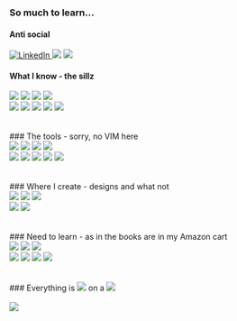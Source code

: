 ### So much to learn...
<!--  Social -->
#### Anti social
<div class="row">
<div class="column">
<a target="_blank" rel="noopener noreferrer" href="https://www.linkedin.com/in/jaysinlord/" target="_blank" rel="noopener noreferrer">
<img alt="LinkedIn" src="https://img.shields.io/badge/LinkedIn-0077B5?style=for-the-badge&logo=linkedin&logoColor=white"/>
</a>  <!-- LinkedIn -->
<img src="https://img.shields.io/badge/Discord-7289DA?style=for-the-badge&logo=discord&logoColor=white"/> <!-- Discord -->
<img src="https://img.shields.io/badge/WhatsApp-25D366?style=for-the-badge&logo=whatsapp&logoColor=white"/> <!-- Whats app -->
</div>
<!--     Skills -->
<h4>What I know - the sillz</h4>
<div class="column">
<img src="https://img.shields.io/badge/Python-14354C?style=for-the-badge&logo=python&logoColor=white"/> <!-- Python -->
<img src="https://img.shields.io/badge/C++-14354C?style=for-the-badge&logoColor=white"/> <!-- C++ -->
<img src="https://img.shields.io/badge/MySQL-00000F?style=for-the-badge&logo=mysql&logoColor=white"/> <!-- MYSQL -->
<img src="https://img.shields.io/badge/JavaScript-323330?style=for-the-badge&logo=javascript&logoColor=F7DF1E"/> <!-- JS -->
</div>
<div class="column">
<img src="https://img.shields.io/badge/HTML5-E34F26?style=for-the-badge&logo=html5&logoColor=white"/>  <!-- HTML5 -->
<img src="https://img.shields.io/badge/CSS-239120?&style=for-the-badge&logo=css3&logoColor=white"/> <!-- CSS -->
<img src="https://img.shields.io/badge/Swift-FA7343?style=for-the-badge&logo=swift&logoColor=white"/>  <!-- Swift -->
<img src="https://img.shields.io/badge/Shell_Script-121011?style=for-the-badge&logo=gnu-bash&logoColor=white"/> <!-- BASH -->
<img src="https://img.shields.io/badge/Arduino-00979D?style=for-the-badge&logo=Arduino&logoColor=white"/> <!-- BASH -->
<img src=""/>  <!--  -->
</div><br><br>
<!--      Extra tools.  -->
### The tools - sorry, no VIM here
<div class="column">
<img src="https://img.shields.io/badge/mac%20os-000000?style=for-the-badge&logo=apple&logoColor=white"/>  <!-- MAC OS -->
<img src="https://img.shields.io/badge/Ubuntu-E95420?style=for-the-badge&logo=ubuntu&logoColor=white"/>  <!-- Ubuntu -->
<img src="https://img.shields.io/badge/Emacs-%237F5AB6.svg?&style=for-the-badge&logo=gnu-emacs&logoColor=white"/>  <!-- Emacs -->
<img src="https://img.shields.io/badge/Visual_Studio_Code-0078D4?style=for-the-badge&logo=visual%20studio%20code&logoColor=white"/> <!-- VS Code -->
</div>
<div class="column">
<img src="https://img.shields.io/badge/Xcode-007ACC?style=for-the-badge&logo=Xcode&logoColor=white"/> <!-- XCode -->
<img src="https://img.shields.io/badge/sublime_text-%23575757.svg?&style=for-the-badge&logo=sublime-text&logoColor=important"/> <!-- Sublime -->
<img src="https://img.shields.io/badge/Notion-000000?style=for-the-badge&logo=notion&logoColor=white"/> <!-- Notion -->
<img src="https://img.shields.io/badge/Trello-0052CC?style=for-the-badge&logo=trello&logoColor=white"/> <!-- Trello -->
<img src="https://img.shields.io/badge/Jira-0052CC?style=for-the-badge&logo=Jira&logoColor=white"/> <!-- Jira -->
</div><br><br>
<!--     Design -->
### Where I create - designs and what not
<div class="column">
<img src="https://img.shields.io/badge/Sketch-FFB387?style=for-the-badge&logo=sketch&logoColor=black"/> <!-- Sketch -->
<img src="https://img.shields.io/badge/Figma-F24E1E?style=for-the-badge&logo=figma&logoColor=white"/> <!-- Figma -->
<img src="https://img.shields.io/badge/Adobe%20XD-470137?style=for-the-badge&logo=Adobe%20XD&logoColor=#FF61F6"/> <!-- Adobe XD -->
</div>
<div class="column">
<img src="https://img.shields.io/badge/Adobe%20Creative%20Cloud-DA1F26?style=for-the-badge&logo=Adobe%20Creative%20Cloud&logoColor=white"/> <!-- Adobe CC -->
<img src="https://img.shields.io/badge/blender-%23F5792A.svg?style=for-the-badge&logo=blender&logoColor=white"/> <!-- Blender -->
</div><br><br>
<!--     Need to learn -->
### Need to learn - as in the books are in my Amazon cart
<div class="column">
<img src="https://img.shields.io/badge/Amazon_AWS-232F3E?style=for-the-badge&logo=amazon-aws&logoColor=white"/> <!-- AWS -->
<img src="https://img.shields.io/badge/MongoDB-4EA94B?style=for-the-badge&logo=mongodb&logoColor=white"/> <!-- MONGO -->
<img src="https://img.shields.io/badge/Flutter-02569B?style=for-the-badge&logo=flutter&logoColor=white"/> <!-- Flutter -->
</div>
<div class="column">
<img src="https://img.shields.io/badge/Rust-000000?style=for-the-badge&logo=rust&logoColor=white"/> <!-- RUST -->
<img src="https://img.shields.io/badge/Svelte-4A4A55?style=for-the-badge&logo=svelte&logoColor=FF3E00"/> <!-- Svelte -->
<img src="https://img.shields.io/badge/Unity-100000?style=for-the-badge&logo=unity&logoColor=white"/> <!-- Unity -->
<img src="https://img.shields.io/badge/Salesforce-00A1E0?style=for-the-badge&logo=Salesforce&logoColor=white"/> <!-- Salesforce -->
</div><br><br>
### Everything is <img src="http://ForTheBadge.com/images/badges/built-with-love.svg"/> on a <img src="https://img.shields.io/badge/Apple-MacBook_Pro-999999?style=for-the-badge&logo=apple&logoColor=white"/> <!-- Macbook -->
<br><br>
<img src="https://github-readme-stats.vercel.app/api/top-langs/?username=j-lord&count_private=true&show_icons=true&theme=blue-green&layout=compact"/>
<!-- All badges at: https://dev.to/envoy_/150-badges-for-github-pnk#skills -->
